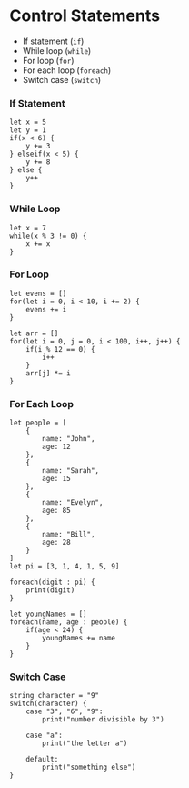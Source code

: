 # Control Statements
- If statement (`if`)
- While loop (`while`)
- For loop (`for`)
- For each loop (`foreach`)
- Switch case (`switch`)

### If Statement
```
let x = 5
let y = 1
if(x < 6) {
    y += 3
} elseif(x < 5) {
    y += 8
} else {
    y++
}
```

### While Loop
```
let x = 7
while(x % 3 != 0) {
    x += x
}
```

### For Loop
```
let evens = []
for(let i = 0, i < 10, i += 2) {
    evens += i
}

let arr = []
for(let i = 0, j = 0, i < 100, i++, j++) {
    if(i % 12 == 0) {
        i++
    } 
    arr[j] *= i
}
```

### For Each Loop
```
let people = [
    {
        name: "John",
        age: 12
    },
    {
        name: "Sarah",
        age: 15
    },
    {
        name: "Evelyn",
        age: 85
    },
    {
        name: "Bill",
        age: 28
    }
]
let pi = [3, 1, 4, 1, 5, 9]

foreach(digit : pi) {
    print(digit)
}

let youngNames = []
foreach(name, age : people) {
    if(age < 24) {
        youngNames += name
    }
}
```

### Switch Case
```
string character = "9"
switch(character) {
    case "3", "6", "9":
        print("number divisible by 3")
    
    case "a":
        print("the letter a")
    
    default:
        print("something else")
}
```